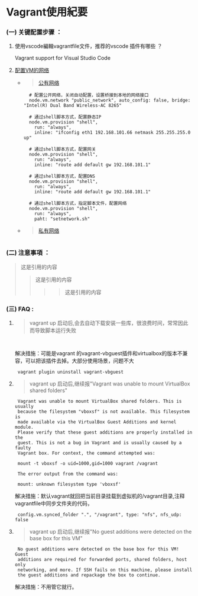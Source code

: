 # Vagrant使用紀要
  

### **(一) 关键配置步骤 ：**
1. 使用vscode編輯vagrantfile文件，推荐的vscode 插件有哪些 ？
   
   Vagrant support for Visual Studio Code
   

2. [配置VM的网络]("https://www.vagrantup.com/docs/networking/public_network.html")
    * >[公有网络]("https://www.vagrantup.com/docs/networking/public_network.html")
      ```
        # 配置公开网络，关闭自动配置，设置桥接到本地的网络接口
        node.vm.network "public_network", auto_config: false, bridge: "Intel(R) Dual Band Wireless-AC 8265"

        # 通过shell脚本方式，配置静态IP
        node.vm.provision "shell",
          run: "always",
          inline: "ifconfig eth1 192.168.101.66 netmask 255.255.255.0 up"

        # 通过shell脚本方式，配置网关
        node.vm.provision "shell",
          run: "always",
          inline: "route add default gw 192.168.101.1"

        # 通过shell脚本方式，配置DNS
        node.vm.provision "shell",
          run: "always",
          inline: "route add default gw 192.168.101.1"

        # 通过shell脚本方式，指定脚本文件，配置网络
        node.vm.provision "shell",
          run: "always",
          paht: "setnetwork.sh"

      ```
    * >[私有网络]("https://www.vagrantup.com/docs/networking/private_network.html")
      ```

      ```

### **(二) 注意事項 ：**
>这是引用的内容
>>这是引用的内容
>>>>这是引用的内容

### **(三) FAQ :**
1. >vagrant up 启动后,会去自动下载安装一些库，很浪费时间，常常因此而导致脚本运行失败
   ```
    
   ```
   解决措施：可能是vagrant 的vagrant-vbguest插件和virtualbox的版本不兼容，可以把该插件去掉。大部分使用场景，问题不大
   
   ```
    vagrant plugin uninstall vagrant-vbguest
   ```

2. >vagrant up 启动后,继续报"Vagrant was unable to mount VirtualBox shared folders"
   ```
    Vagrant was unable to mount VirtualBox shared folders. This is usually
    because the filesystem "vboxsf" is not available. This filesystem is
    made available via the VirtualBox Guest Additions and kernel module.
    Please verify that these guest additions are properly installed in the
    guest. This is not a bug in Vagrant and is usually caused by a faulty
    Vagrant box. For context, the command attempted was:

    mount -t vboxsf -o uid=1000,gid=1000 vagrant /vagrant

    The error output from the command was:

    mount: unknown filesystem type 'vboxsf'

   ```
   解决措施：默认vagrant就回把当前目录挂载到虚拟机的/vagrant目录,注释vagrantfile中同步文件夹的代码，

   ```
    config.vm.synced_folder ".", "/vagrant", type: "nfs", nfs_udp: false

   ```

3. >vagrant up 启动后,继续报"No guest additions were detected on the base box for this VM"
   ```
    No guest additions were detected on the base box for this VM! Guest
    additions are required for forwarded ports, shared folders, host only
    networking, and more. If SSH fails on this machine, please install
    the guest additions and repackage the box to continue.
   ```
   解决措施：不用管它就行。